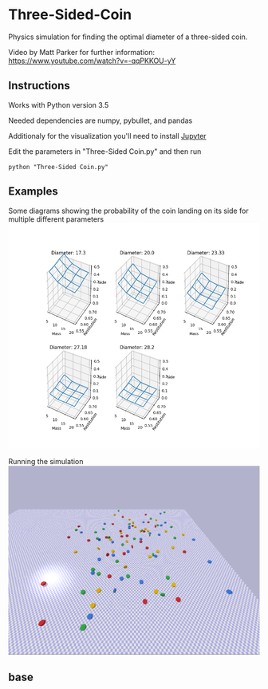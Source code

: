 # Three-Sided-Coin
Physics simulation for finding the optimal diameter of a three-sided coin.

Video by Matt Parker for further information: https://www.youtube.com/watch?v=-qqPKKOU-yY

## Instructions
Works with Python version 3.5

Needed dependencies are numpy, pybullet, and pandas

Additionaly for the visualization you'll need to install [Jupyter](https://jupyter.org/)


Edit the parameters in "Three-Sided Coin.py" and then run
```
python "Three-Sided Coin.py"
```

## Examples
Some diagrams showing the probability of the coin landing on its side for multiple different parameters
![example1](https://github.com/LeonZamel/Three-Sided-Coin/blob/master/example_data/example_analysis.png)

Running the simulation
![example2](https://github.com/LeonZamel/Three-Sided-Coin/blob/master/example_data/example.PNG)

## base